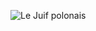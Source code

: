 ![Le Juif polonais](https://upload.wikimedia.org/wikipedia/commons/thumb/4/4e/Edith_Kermit_Carow_Roosevelt_by_Frances_Benjamin_Johnston.jpg/300px-Edith_Kermit_Carow_Roosevelt_by_Frances_Benjamin_Johnston.jpg)